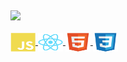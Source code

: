 ##
<div>
  <a href="https://github.com/MackintoshDev">
  <img height="180em" src="https://github-readme-stats.vercel.app/api?username=MackintoshDev&show_icons=true&theme=dark&include_all_commits=true&count_private=true"/>
</div>
  <div style="display: inline_block"><br>
  <img align="center" alt="Mack-Js" height="30" width="40" src="https://raw.githubusercontent.com/devicons/devicon/master/icons/javascript/javascript-plain.svg">
  <img align="center" alt="MackMackMack-React" height="30" width="40" src="https://raw.githubusercontent.com/devicons/devicon/master/icons/react/react-original.svg">
  <img align="center" alt="MackMack-HTML" height="30" width="40" src="https://raw.githubusercontent.com/devicons/devicon/master/icons/html5/html5-original.svg">
  <img align="center" alt="Mack-CSS" height="30" width="40" src="https://raw.githubusercontent.com/devicons/devicon/master/icons/css3/css3-original.svg">
</div>
